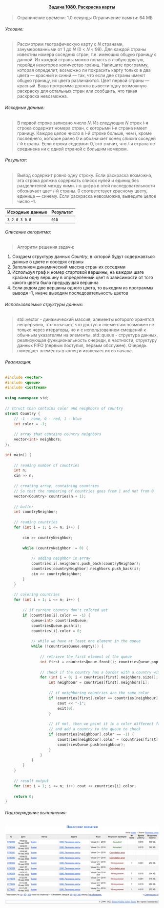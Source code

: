 #### <div align="center"> [Задача 1080. Раскраска карты](https://acm.timus.ru/problem.aspx?space=1&num=1080) </div>

>Ограничение времени: 1.0 секунды
>Ограничение памяти: 64 МБ

###### Условие:

> Рассмотрим географическую карту с *N* странами, занумерованными от 1 до *N* (0 < *N* < 99). Для каждой страны известны номера соседних стран, т.е. имеющих общую границу с данной. Из каждой страны можно попасть в любую другую, перейдя некоторое количество границ. Напишите программу, которая определит, возможно ли покрасить карту только в два цвета — красный и синий — так, что если две страны имеют общую границу, их цвета различаются. Цвет первой страны — красный. Ваша программа должна вывести одну возможную раскраску для остальных стран или сообщить, что такая раскраска невозможна.

###### Исходные данные:

> В первой строке записано число *N*. Из следующих *N* строк *i*-я строка содержит номера стран, с которыми *i*-я страна имеет границу. Каждое целое число в *i*-й строке больше, чем *i*, кроме последнего, которое равно 0 и обозначает конец списка соседей *i*-й страны. Если строка содержит 0, это значит, что *i*-я страна не соединена ни с одной страной с б*o*льшим номером.

###### Результат:

> Вывод содержит ровно одну строку. Если раскраска возможна, эта строка должна содержать список нулей и единиц без разделителей между ними. *i*-я цифра в этой последовательности обозначает цвет *i*-й страны. 0 соответствует красному цвету, единица — синему. Если раскраска невозможна, выведите целое число –1.

| Исходные данные | Результат |
| --------------- | --------- |
| `3 2 0 3 0 0 `  | `010`     |

###### Описание алгоритма:

> Алгоритм решения задачи:
1. Создаем структуру данных *Country*, в которой будут содержавться данные о цвете и соседях страны
2. Заполняем динамический массив стран их соседями
3. Используя граф и номер стартовой вершины, на каждом шаге красим одну вершину в определённый цвет в зависимости от того какого цвета была предыдущая вершина
4. Если рядом две вершины одного цвета, то выходим из программы выводя -1, иначе выводим последовательность цветов

###### Использоваемые структуры данных:

> std::vector - динамический массив, элементы которого хранятся непрерывно, что означает, что доступ к элементам возможен не только через итераторы, но и с использованием смещений к обычным указателям на элементы.
> std::queue - структура данных, реализующая функциональность очереди, в частности, структуру данных FIFO (первым поступил, первым обслужен). Очередь помещает элементы в конец и извлекает их из начала. 

###### Реализация:

```cpp
#include <vector>
#include <queue>
#include <iostream>

using namespace std;

// struct than contains color and neighbors of country
struct Country {
    // -1 - none, 0 - red, 1 - blue
    int color = -1;

    // array that contains country neighbors
    vector<int> neighbors;
};

int main() {

    // reading number of countries
    int n;
    cin >> n;

    // creating array, containing countries
    // So that the numbering of countries goes from 1 and not from 0
    vector<Country> countries(n + 1);

    // buffer
    int countryNeighbor;

    // reading countries
    for (int i = 1; i <= n; i++) {

        cin >> countryNeighbor;

        while (countryNeighbor != 0) {

            // adding neighbor in array
            countries[i].neighbors.push_back(countryNeighbor);
            countries[countryNeighbor].neighbors.push_back(i);
            cin >> countryNeighbor;
        }
    }

    // coloring countries
    for (int i = 1; i <= n; i++) {

        // if current country don't colored yet
        if (countries[i].color == -1) {
            queue<int> countriesQueue;
            countriesQueue.push(i);
            countries[i].color = 0;

            // while we have at least one element in the queue
            while (!countriesQueue.empty()) {

                // retrieve the first element of the queue
                int first = countriesQueue.front(); countriesQueue.pop();

                // check if the country has a border with a country with the same color
                for (int i = 0; i < countries[first].neighbors.size(); i++) {
                    int neighbour = countries[first].neighbors[i];

                    // if neighboring countries are the same color
                    if (countries[first].color == countries[neighbour].color) {
                        cout << "-1";
                        exit(0);
                    }

                    // if not, then we paint it in a color different from the color of the current country
                    // and add a country to the queue to check
                    if (countries[neighbour].color == -1) {
                        countries[neighbour].color = (countries[first].color == 0 ? 1 : 0);
                        countriesQueue.push(neighbour);
                    }
                }
            }
        }
    }

    // result output
    for (int i = 1; i <= n; i++) cout << countries[i].color;

    return 0;
}
```

###### Подтверждение выполнения:

![timus_screen](timus_screen.png)
